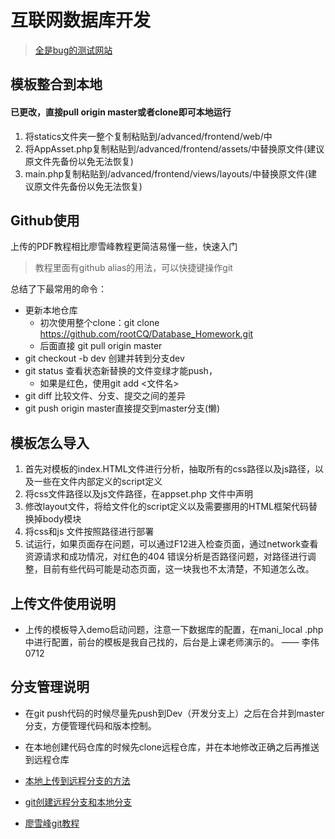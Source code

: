 #  互联网数据库开发

>  [全是bug的测试网站](http://49.234.202.251/advanced/frontend/web/index.php)



## 模板整合到本地

#### 已更改，直接pull origin master或者clone即可本地运行

1. 将statics文件夹一整个复制粘贴到/advanced/frontend/web/中
2. 将AppAsset.php复制粘贴到/advanced/frontend/assets/中替换原文件(建议原文件先备份以免无法恢复)
3. main.php复制粘贴到/advanced/frontend/views/layouts/中替换原文件(建议原文件先备份以免无法恢复)

## Github使用

上传的PDF教程相比廖雪峰教程更简洁易懂一些，快速入门

> 教程里面有github alias的用法，可以快捷键操作git

总结了下最常用的命令：

- 更新本地仓库
  - 初次使用整个clone：git clone https://github.com/rootCQ/Database_Homework.git
  - 后面直接 git pull origin master
- git checkout -b dev 创建并转到分支dev
- git status 查看状态新替换的文件变绿才能push，
  - 如果是红色，使用git add <文件名>
- git diff 比较文件、分支、提交之间的差异
- git push origin master直接提交到master分支(懒)

## 模板怎么导入

1. 首先对模板的index.HTML文件进行分析，抽取所有的css路径以及js路径，以及一些在文件内部定义的script定义
2. 将css文件路径以及js文件路径，在appset.php 文件中声明
3. 修改layout文件，将给文件化的script定义以及需要挪用的HTML框架代码替换掉body模块
4. 将css和js 文件按照路径进行部署
5. 试运行，如果页面存在问题，可以通过F12进入检查页面，通过network查看资源请求和成功情况，对红色的404 错误分析是否路径问题，对路径进行调整，目前有些代码可能是动态页面，这一块我也不太清楚，不知道怎么改。

## 上传文件使用说明

- 上传的模板导入demo启动问题，注意一下数据库的配置，在mani_local .php 中进行配置，前台的模板是我自己找的，后台是上课老师演示的。			—— 李伟  0712

## 分支管理说明

- 在git push代码的时候尽量先push到Dev（开发分支上）之后在合并到master分支，方便管理代码和版本控制。
- 在本地创建代码仓库的时候先clone远程仓库，并在本地修改正确之后再推送到远程仓库
- [本地上传到远程分支的方法](https://blog.csdn.net/csj731742019/article/details/82773581)

- [git创建远程分支和本地分支](https://blog.csdn.net/csj731742019/article/details/82773581)
- [廖雪峰git教程](https://www.liaoxuefeng.com/wiki/896043488029600/900003767775424)

